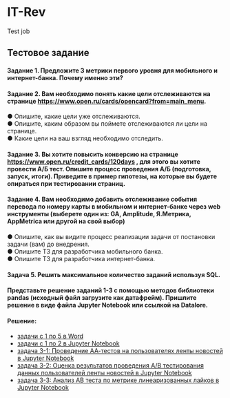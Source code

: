 # IT-Rev
Test job

## Тестовое задание

#### Задание 1. Предложите 3 метрики первого уровня для мобильного и интернет-банка. Почему именно эти?  

#### Задание 2. Вам необходимо понять какие цели отслеживаются на странице https://www.open.ru/cards/opencard?from=main_menu.  
●	Опишите, какие цели уже отслеживаются.  
●	Опишите, каким образом вы поймете отслеживаются ли цели на странице.  
●	 Какие цели на ваш взгляд необходимо отследить.  

#### Задание 3. Вы хотите повысить конверсию на странице https://www.open.ru/credit_cards/120days , для этого вы хотите провести А/Б тест. Опишите процесс проведения А/Б (подготовка, запуск, итоги). Приведите в пример гипотезы, на которые вы будете опираться при тестировании страниц.  

#### Задание 4. Вам необходимо добавить отслеживание события перевода по номеру карты в мобильном и интернет-банке через web инструменты (выберете один из: GA, Amplitude, Я.Метрика, AppMetrica или другой на свой выбор)   
●	Опишите, как вы видите процесс реализации задачи от постановки задачи (вам) до внедрения.  
●	Опишите ТЗ для разработчика мобильного банка.  
●	Опишите ТЗ для разработчика интернет-банка.  

#### Задача 5. Решить максимальное количество заданий используя SQL.   

#### Представьте решение заданий 1-3 с помощью методов библиотеки pandas (исходный файл загрузите как датафрейм). Пришлите решение в виде файла Jupyter Notebook или ссылкой на Datalore.

#### Решение:
- [задачи с 1 по 5 в Word]()
- [задачи с 1 по 2 в Jupyter Notebook]()
- [задача 3-1: Проведение АА-тестов на  пользователях ленты новостей в Jupyter Notebook]()
- [задача 3-2: Оценка результатов проведения А/В тестирования данных пользователей ленты новостей в Jupyter Notebook]()
- [задача 3-3: Анализ АВ теста по метрике линеаризованных лайков в Jupyter Notebook]()
